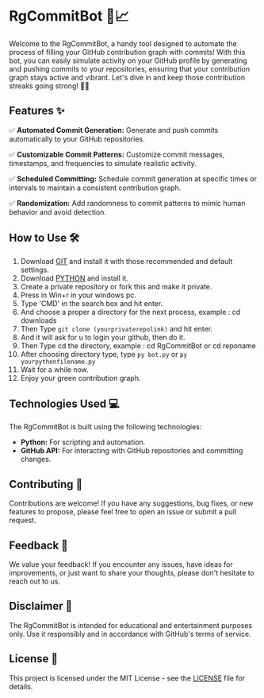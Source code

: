 # RgCommitBot 🤖📈

Welcome to the RgCommitBot, a handy tool designed to automate the process of filling your GitHub contribution graph with commits! With this bot, you can easily simulate activity on your GitHub profile by generating and pushing commits to your repositories, ensuring that your contribution graph stays active and vibrant. Let's dive in and keep those contribution streaks going strong! 💪🚀

## Features ✨

✅ **Automated Commit Generation:** Generate and push commits automatically to your GitHub repositories.

✅ **Customizable Commit Patterns:** Customize commit messages, timestamps, and frequencies to simulate realistic activity.

✅ **Scheduled Committing:** Schedule commit generation at specific times or intervals to maintain a consistent contribution graph.

✅ **Randomization:** Add randomness to commit patterns to mimic human behavior and avoid detection.

## How to Use 🛠️

1. Download [GIT](https://git-scm.com/download/win) and install it with those recommended and default settings.
2. Download [PYTHON](https://www.python.org/downloads/) and install it.
3. Create a private repository or fork this and make it private.
4. Press in Win+r in your windows pc.
5. Type 'CMD' in the search box and hit enter.
6. And choose a proper a directory for the next process, example : cd downloads
7. Then Type `git clone (yourprivaterepolink)` and hit enter.
8. And it will ask for u to login your github, then do it.
9. Then Type cd the directory, example : cd RgCommitBot or cd reponame
10. After choosing directory type, type `py bot.py` or `py yourpythonfilename.py`
11. Wait for a while now.
12. Enjoy your green contribution graph.

## Technologies Used 💻

The RgCommitBot is built using the following technologies:

- **Python:** For scripting and automation.
- **GitHub API:** For interacting with GitHub repositories and committing changes.

## Contributing 🤝

Contributions are welcome! If you have any suggestions, bug fixes, or new features to propose, please feel free to open an issue or submit a pull request.

## Feedback 📝

We value your feedback! If you encounter any issues, have ideas for improvements, or just want to share your thoughts, please don't hesitate to reach out to us.

## Disclaimer 📣

The RgCommitBot is intended for educational and entertainment purposes only. Use it responsibly and in accordance with GitHub's terms of service.

## License 📄

This project is licensed under the MIT License - see the [LICENSE](LICENSE) file for details.
